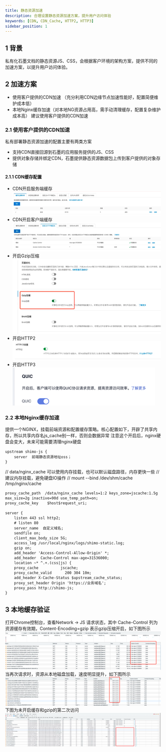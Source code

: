 ```yaml
---
title: 静态资源加速
description: 合理设置静态资源加速方案，提升用户访问体验
keywords: [CDN, CDN_Cache, HTTP2, HTTP3]
sidebar_position: 1
---
```

## 1 背景
私有化石墨文档的静态资源JS、CSS，会根据客户环境的架构方案，提供不同的加速方案，以提升用户访问体验。

## 2 加速方案
* 使用客户提供的CDN加速 （充分利用CDN边缘节点加速性能好，配置简便维护成本低）
* 本地Nginx缓存加速（对本地NG资源占用高，需手动清理缓存，配置复杂维护成本高）
建议使用客户提供的CDN加速

### 2.1 使用客户提供的CDN加速
私有部署静态资源加速的配置主要有两类方案
* 支持CDN直接回源到石墨的应用服务提供的JS、CSS
* 提供对象存储并绑定CDN，石墨提供静态资源数据包上传到客户提供的对象存储

#### 2.1.1 CDN缓存配置
* CDN开启服务端缓存
![img.png](../image/07/cdn_server_cache.png)
* CDN开启客户端缓存
![img.png](../image/07/cdn_client_cache.png)
* 开启Gzip压缩
![img.png](../image/07/cdn_gzip.png)
* 开启HTTP2
![img_1.png](../image/07/cdn_http2.png)
* 开启HTTP3
![img.png](../image/07/cdn_http3.png)


### 2.2 本地Nginx缓存加速 
提供一个NGINX，挂载前端资源和配置缓存策略。核心配置如下，开辟了共享内存，所以共享内存名js_cache别一样，否则会数据异常
注意这个开启后，nginx硬盘会变大，未来可能需要清理nginx硬盘
```nginx
upstream shimo-js {
    server  前端静态资源地址oss；
}
```

// data/nginx_cache 可以使用内存挂载，也可以默认磁盘路径，内存更快一些
// 建议内存挂载，避免硬盘IO操作
// mount --bind /dev/shm/cache  /tmp/nginx/cache
```nginx
proxy_cache_path  /data/nginx_cache levels=1:2 keys_zone=jscache:1.5g max_size=2g inactive=90d use_temp_path=on;
proxy_cache_key    $host$request_uri;

server {
    listen 443 ssl http2;
    # listen 80
    server_name  自定义域名;
    sendfile on;
    client_max_body_size 5G;
    access_log /usr/local/nginx/logs/shimo-static.log;
    gzip on;
    add_header 'Access-Control-Allow-Origin' *;
    add_header  Cache-Control max-age=31536000;
    location ~* ^.+.(css|js) {
    proxy_cache          jscache;
    proxy_cache_valid      200 304 10m;
    add_header X-Cache-Status $upstream_cache_status;
    proxy_set_header Origin 'https://业务域名';
    proxy_pass http://shimo-js;
}
```

## 3 本地缓存验证
打开Chrome控制台，查看Network -> JS 请求状态，其中 Cache-Control 列为资源缓存有效期，Content-Encoding=gzip 表示gzip压缩开启，如下图所示
![img.png](../image/07/cdn_first_cache.png)
当再次请求时，资源从本地磁盘加载，速度明显提升，如下图所示
![img_1.png](../image/07/cdn_second_cache.png)
下图为未开启缓存和gzip的第二次访问
![img_2.png](../image/07/cdn_no_cache.png)